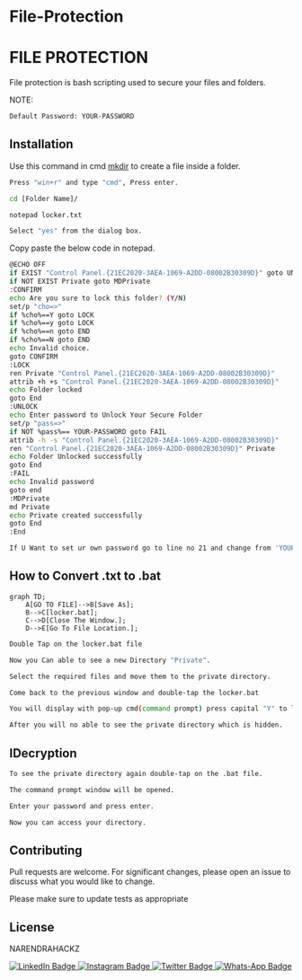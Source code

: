 # File-Protection
# FILE PROTECTION

File protection is bash scripting used to secure your files and folders.<br/>

NOTE:
```bash
Default Password: YOUR-PASSWORD
```

## Installation

Use this command in cmd [mkdir](https://www.computerhope.com/issues/ch000742.htm) to create a file inside a folder.
```bash
Press "win+r" and type "cmd", Press enter.
```
```bash
cd [Folder Name]/
```
```bash
notepad locker.txt
```
```bash
Select "yes" from the dialog box.
```

Copy paste the below code in notepad.

```bash
@ECHO OFF
if EXIST "Control Panel.{21EC2020-3AEA-1069-A2DD-08002B30309D}" goto UNLOCK
if NOT EXIST Private goto MDPrivate
:CONFIRM
echo Are you sure to lock this folder? (Y/N)
set/p "cho=>"
if %cho%==Y goto LOCK
if %cho%==y goto LOCK
if %cho%==n goto END
if %cho%==N goto END
echo Invalid choice.
goto CONFIRM
:LOCK
ren Private "Control Panel.{21EC2020-3AEA-1069-A2DD-08002B30309D}"
attrib +h +s "Control Panel.{21EC2020-3AEA-1069-A2DD-08002B30309D}"
echo Folder locked
goto End
:UNLOCK
echo Enter password to Unlock Your Secure Folder
set/p "pass=>"
if NOT %pass%== YOUR-PASSWORD goto FAIL
attrib -h -s "Control Panel.{21EC2020-3AEA-1069-A2DD-08002B30309D}"
ren "Control Panel.{21EC2020-3AEA-1069-A2DD-08002B30309D}" Private
echo Folder Unlocked successfully
goto End
:FAIL
echo Invalid password
goto end
:MDPrivate
md Private
echo Private created successfully
goto End
:End
```
```bash
If U Want to set ur own password go to line no 21 and change from 'YOUR-PASSWORD' to 'NEW PASSWORD'.
```
## How to Convert .txt to .bat
```mermaid
graph TD;
    A[GO TO FILE]-->B[Save As];
    B-->C[locker.bat];
    C-->D[Close The Window.];
    D-->E[Go To File Location.];
```
```bash
Double Tap on the locker.bat file
```
```bash
Now you Can able to see a new Directory "Private".
```
```bash
Select the required files and move them to the private directory.
```
```bash
Come back to the previous window and double-tap the locker.bat
```
```bash
You will display with pop-up cmd(command prompt) press capital "Y" to lock and press enter.
```
```bash
After you will no able to see the private directory which is hidden.
```
## IDecryption
```bash
To see the private directory again double-tap on the .bat file.
```
```bash
The command prompt window will be opened.
```
```bash
Enter your password and press enter.
```
```bash
Now you can access your directory.
```




## Contributing
Pull requests are welcome. For significant changes, please open an issue to discuss what you would like to change.

Please make sure to update tests as appropriate

## License
NARENDRAHACKZ
<div id="badges">
  <a href="https://www.linkedin.com/in/karri-narendra-reddy-4bb72318a/">
    <img src="https://img.shields.io/badge/LinkedIn-blue?style=for-the-badge&logo=linkedin&logoColor=white" alt="LinkedIn Badge"/>
  </a>
  <a href="https://www.instagram.com/narendrahackz/">
    <img src="https://img.shields.io/badge/Instagram-purple?style=for-the-badge&logo=instagram&logoColor=white" alt="Instagram Badge"/>
  </a>
  <a href="https://twitter.com/NarendraHackz">
    <img src="https://img.shields.io/badge/Twitter-blue?style=for-the-badge&logo=twitter&logoColor=white" alt="Twitter Badge"/>
  </a>
  <a href="http://wa.me/91">
    <img src="https://img.shields.io/badge/WhatsApp-Green?style=for-the-badge&logo=whatsapp&logoColor=white" alt="Whats-App Badge"/>
  </a>
</div>
